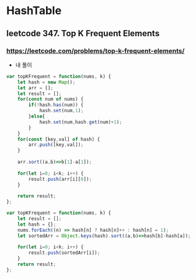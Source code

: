 # HashTable

## leetcode 347. Top K Frequent Elements

### https://leetcode.com/problems/top-k-frequent-elements/

* 내 풀이

```js
var topKFrequent = function(nums, k) {
    let hash = new Map();
    let arr = [];
    let result = [];
    for(const num of nums) {
        if(!hash.has(num)) {
            hash.set(num,1);
        }else{
            hash.set(num,hash.get(num)+1);
        }
    }
    for(const [key,val] of hash) {
        arr.push([key,val]);
    }
    
    arr.sort((a,b)=>b[1]-a[1]);
    
    for(let i=0; i<k; i++) {
        result.push(arr[i][0]);
    }
    
    return result;
};
```

```js
var topKFrequent = function(nums, k) {
    let result = [];
    let hash = {};
    nums.forEach((n) => hash[n] ? hash[n]++ : hash[n] = 1);
    let sortedArr = Object.keys(hash).sort((a,b)=>hash[b]-hash[a]);
    
    for(let i=0; i<k; i++) {
        result.push(sortedArr[i]);
    }
    return result;
};
```